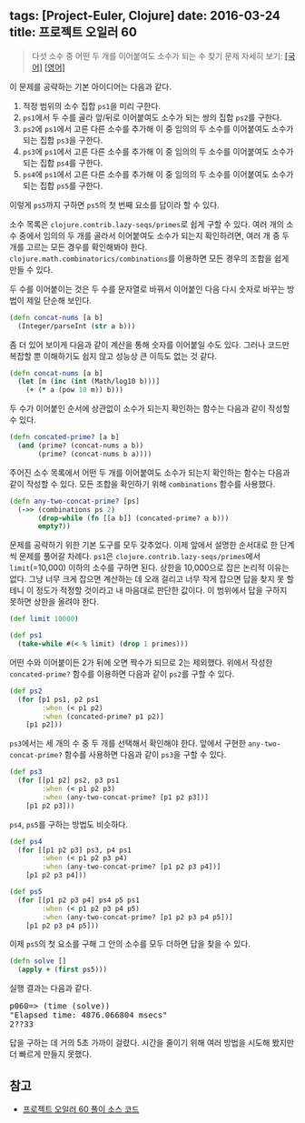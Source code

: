 tags: [Project-Euler, Clojure]
date: 2016-03-24
title: 프로젝트 오일러 60
---
> 다섯 소수 중 어떤 두 개를 이어붙여도 소수가 되는 수 찾기
> 문제 자세히 보기: [[국어]](http://euler.synap.co.kr/prob_detail.php?id=60) [[영어]](https://projecteuler.net/problem=60)

이 문제를 공략하는 기본 아이디어는 다음과 같다.

1. 적정 범위의 소수 집합 `ps1`을 미리 구한다.
1. `ps1`에서 두 수를 골라 앞/뒤로 이어붙여도 소수가 되는 쌍의 집합 `ps2`를 구한다.<!--more-->
1. `ps2`에 `ps1`에서 고른 다른 소수를 추가해 이 중 임의의 두 소수를 이어붙여도 소수가 되는 집합 `ps3`을 구한다.
1. `ps3`에 `ps1`에서 고른 다른 소수를 추가해 이 중 임의의 두 소수를 이어붙여도 소수가 되는 집합 `ps4`를 구한다.
1. `ps4`에 `ps1`에서 고른 다른 소수를 추가해 이 중 임의의 두 소수를 이어붙여도 소수가 되는 집합 `ps5`를 구한다.

이렇게 `ps5`까지 구하면 `ps5`의 첫 번째 요소를 답이라 할 수 있다.

소수 목록은 `clojure.contrib.lazy-seqs/primes`로 쉽게 구할 수 있다. 여러 개의 소수 중에서 임의의 두 개를 골라서 이어붙여도 소수가 되는지 확인하려면, 여러 개 중 두 개를 고르는 모든 경우를 확인해봐야 한다. `clojure.math.combinatorics/combinations`를 이용하면 모든 경우의 조합을 쉽게 만들 수 있다.

두 수를 이어붙이는 것은 두 수를 문자열로 바꿔서 이어붙인 다음 다시 숫자로 바꾸는 방법이 제일 단순해 보인다.

```clojure
(defn concat-nums [a b]
  (Integer/parseInt (str a b)))
```

좀 더 있어 보이게 다음과 같이 계산을 통해 숫자를 이어붙일 수도 있다. 그러나 코드만 복잡할 뿐 이해하기도 쉽지 않고 성능상 큰 이득도 없는 것 같다.

```clojure
(defn concat-nums [a b]
  (let [m (inc (int (Math/log10 b)))]
    (+ (* a (pow 10 m)) b)))
```

두 수가 이어붙인 순서에 상관없이 소수가 되는지 확인하는 함수는 다음과 같이 작성할 수 있다.

```clojure
(defn concated-prime? [a b]
  (and (prime? (concat-nums a b))
       (prime? (concat-nums b a))))
```

주어진 소수 목록에서 어떤 두 개를 이어붙여도 소수가 되는지 확인하는 함수는 다음과 같이 작성할 수 있다. 모든 조합을 확인하기 위해 `combinations` 함수를 사용했다.

```clojure
(defn any-two-concat-prime? [ps]
  (->> (combinations ps 2)
       (drop-while (fn [[a b]] (concated-prime? a b)))
       empty?))
```

문제를 공략하기 위한 기본 도구를 모두 갖추었다. 이제 앞에서 설명한 순서대로 한 단계씩 문제를 풀어갈 차례다. `ps1`은 `clojure.contrib.lazy-seqs/primes`에서 `limit`(=10,000) 이하의 소수를 구하면 된다. 상한을 10,000으로 잡은 논리적 이유는 없다. 그냥 너무 크게 잡으면 계산하는 데 오래 걸리고 너무 작게 잡으면 답을 찾지 못 할테니 이 정도가 적정할 것이라고 내 마음대로 판단한 값이다. 이 범위에서 답을 구하지 못하면 상한을 올려야 한다.

```clojure
(def limit 10000)

(def ps1
  (take-while #(< % limit) (drop 1 primes)))
```

어떤 수와 이어붙이든 2가 뒤에 오면 짝수가 되므로 2는 제외했다. 위에서 작성한 `concated-prime?` 함수를 이용하면 다음과 같이 `ps2`를 구할 수 있다.

```clojure
(def ps2
  (for [p1 ps1, p2 ps1
        :when (< p1 p2)
        :when (concated-prime? p1 p2)]
    [p1 p2]))
```

`ps3`에서는 세 개의 수 중 두 개를 선택해서 확인해야 한다. 앞에서 구현한 `any-two-concat-prime?` 함수를 사용하면 다음과 같이 `ps3`을 구할 수 있다.

```clojure
(def ps3
  (for [[p1 p2] ps2, p3 ps1
        :when (< p1 p2 p3)
        :when (any-two-concat-prime? [p1 p2 p3])]
    [p1 p2 p3]))
```

`ps4`, `ps5`를 구하는 방법도 비슷하다.

```clojure
(def ps4
  (for [[p1 p2 p3] ps3, p4 ps1
        :when (< p1 p2 p3 p4)
        :when (any-two-concat-prime? [p1 p2 p3 p4])]
    [p1 p2 p3 p4]))

(def ps5
  (for [[p1 p2 p3 p4] ps4 p5 ps1
        :when (< p1 p2 p3 p4 p5)
        :when (any-two-concat-prime? [p1 p2 p3 p4 p5])]
    [p1 p2 p3 p4 p5]))
```

이제 `ps5`의 첫 요소를 구해 그 안의 소수를 모두 더하면 답을 찾을 수 있다.

```clojure
(defn solve []
  (apply + (first ps5)))
```

실행 결과는 다음과 같다.

<pre class="console">
p060=> (time (solve))
"Elapsed time: 4876.066804 msecs"
2??33
</pre>

답을 구하는 데 거의 5초 가까이 걸렸다. 시간을 줄이기 위해 여러 방법을 시도해 봤지만 더 빠르게 만들지 못했다.

## 참고
* [프로젝트 오일러 60 풀이 소스 코드](https://github.com/ntalbs/euler/blob/master/src/p060.clj)
